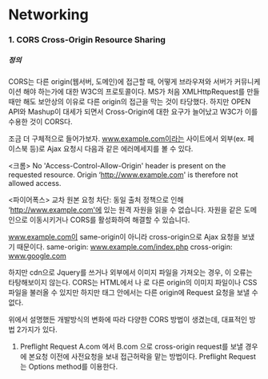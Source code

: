 # Networking

### 1. CORS Cross-Origin Resource Sharing

##### 정의

CORS는 다른 origin(웹서버, 도메인)에 접근할 때, 어떻게 브라우져와 서버가 커뮤니케이션 해야 하는가에 대한 W3C의 프로토콜이다.
MS가 처음 XMLHttpRequest를 만들 때만 해도 보안상의 이유로 다른 origin의 접근을 막는 것이 타당했다.
하지만 OPEN API와 Mashup이 대세가 되면서 Cross-Origin에 대한 요구가 늘어났고 W3C가 이를 수용한 것이 CORS다.

조금 더 구체적으로 들어가보자.
www.example.com이라는 사이트에서 외부(ex. 페이스북 등)로 Ajax 요청시 다음과 같은 에러메세지를 볼 수 있다.

<크롬>
No 'Access-Control-Allow-Origin' header is present on the requested resource. Origin ‘http://www.example.com' is therefore not allowed access.

<파이어폭스>
교차 원본 요청 차단: 동일 출처 정책으로 인해 ‘http://www.example.com'에 있는 원격 자원을 읽을 수 없습니다. 자원을 같은 도메인으로 이동시키거나 CORS를 활성화하여 해결할 수 있습니다.

www.example.com이 same-origin이 아니라 cross-origin으로 Ajax 요청을 보냈기 때문이다.
same-origin: www.example.com/index.php
cross-origin: www.google.com

하지만 cdn으로 Jquery를 쓰거나 외부에서 이미지 파일을 가져오는 경우, 이 오류는 타탕해보이지 않는다.
CORS는 HTML에서 <img>나 <link>로 다른 origin의 이미지 파일이나 CSS 파일을 불러올 수 있지만
하지만 <script></script> 태그 안에서는 다른 origin에 Request 요청을 보낼 수 없다.

위에서 설명했든 개발방식의 변화에 따라 다양한 CORS 방법이 생겼는데, 대표적인 방법 2가지가 있다.

1. Preflight Request
A.com 에서 B.com 으로 cross-origin request를 보낼 경우에 본요청 이전에 사전요청을 보내 접근허락을 맡는 방법이다.
Preflight Request는 Options method를 이용한다.
